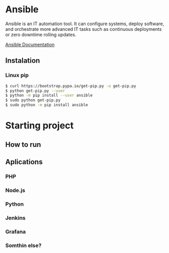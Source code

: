 # Ansible
Ansible is an IT automation tool. It can configure systems, deploy software, and orchestrate more advanced IT tasks such as continuous deployments or zero downtime rolling updates.

[Ansible Documentation](https://docs.ansible.com/)

## Instalation
### Linux pip
```bash
$ curl https://bootstrap.pypa.io/get-pip.py -o get-pip.py
$ python get-pip.py --user
$ python -m pip install --user ansible
$ sudo python get-pip.py
$ sudo python -m pip install ansible
```

# Starting project

## How to run

## Aplications

### PHP

### Node.js 

### Python

### Jenkins

### Grafana

### Somthin else?
